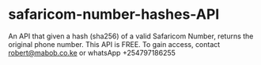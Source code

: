 # safaricom-number-hashes-API
An API that given a hash (sha256) of a valid Safaricom Number, returns the original phone number. This API is FREE. To gain access, contact robert@mabob.co.ke or whatsApp +254797186255
